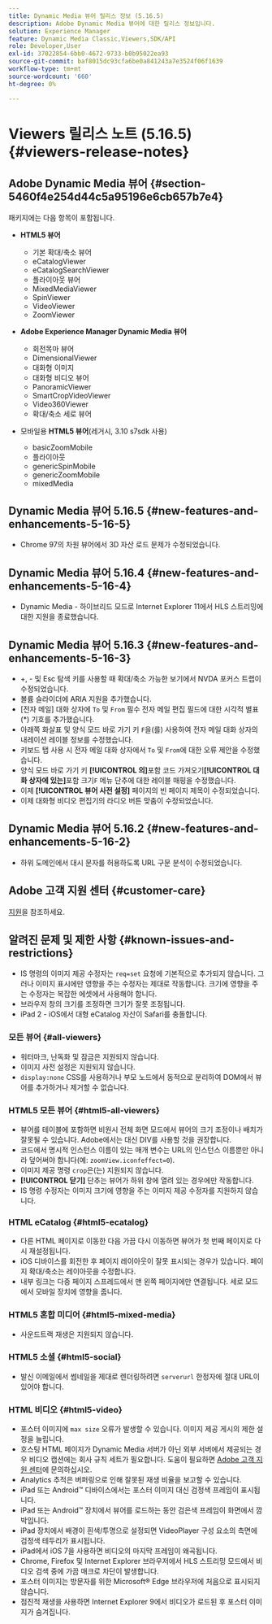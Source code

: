 ```yaml
---
title: Dynamic Media 뷰어 릴리스 정보 (5.16.5)
description: Adobe Dynamic Media 뷰어에 대한 릴리스 정보입니다.
solution: Experience Manager
feature: Dynamic Media Classic,Viewers,SDK/API
role: Developer,User
exl-id: 37022854-6bb0-4672-9733-b0b95022ea93
source-git-commit: baf8015dc93cfa6be0a841243a7e3524f06f1639
workflow-type: tm+mt
source-wordcount: '660'
ht-degree: 0%

---
```


# Viewers 릴리스 노트 (5.16.5){#viewers-release-notes}

<!-- Updated March 03, 2022 for the 5.16.5 release. Contact is Deepa Gupta-->

<!-- hide: yes
hidefromtoc: yes-->

<!-- robots: noindex
googlebot: noindex -->

## Adobe Dynamic Media 뷰어 {#section-5460f4e254d44c5a95196e6cb657b7e4}

패키지에는 다음 항목이 포함됩니다.

* **HTML5 뷰어**

   * 기본 확대/축소 뷰어
   * eCatalogViewer
   * eCatalogSearchViewer
   * 플라이아웃 뷰어
   * MixedMediaViewer
   * SpinViewer
   * VideoViewer
   * ZoomViewer

* **Adobe Experience Manager Dynamic Media 뷰어**

   * 회전목마 뷰어
   * DimensionalViewer
   * 대화형 이미지
   * 대화형 비디오 뷰어
   * PanoramicViewer
   * SmartCropVideoViewer
   * Video360Viewer
   * 확대/축소 세로 뷰어

* 모바일용 **HTML5 뷰어**(레거시, 3.10 s7sdk 사용)

   * basicZoomMobile
   * 플라이아웃
   * genericSpinMobile
   * genericZoomMobile
   * mixedMedia


## Dynamic Media 뷰어 5.16.5 {#new-features-and-enhancements-5-16-5}

* Chrome 97의 차원 뷰어에서 3D 자산 로드 문제가 수정되었습니다.

## Dynamic Media 뷰어 5.16.4 {#new-features-and-enhancements-5-16-4}

* Dynamic Media - 하이브리드 모드로 Internet Explorer 11에서 HLS 스트리밍에 대한 지원을 종료했습니다.

## Dynamic Media 뷰어 5.16.3 {#new-features-and-enhancements-5-16-3}

* +, - 및 Esc 탐색 키를 사용할 때 확대/축소 가능한 보기에서 NVDA 포커스 트랩이 수정되었습니다. <!-- (CQ-4290719) -->
* 볼륨 슬라이더에 ARIA 지원을 추가했습니다. <!--  (CQ-4324080) -->
* [전자 메일] 대화 상자에 `To` 및 `From` 필수 전자 메일 편집 필드에 대한 시각적 별표(*) 기호를 추가했습니다. <!-- (CQ-4290935) -->
* 아래쪽 화살표 및 양식 모드 바로 가기 키 `F`을(를) 사용하여 전자 메일 대화 상자의 내레이션 레이블 정보를 수정했습니다. <!-- (CQ-4290934) -->
* 키보드 탭 사용 시 전자 메일 대화 상자에서 `To` 및 `From`에 대한 오류 제안을 수정했습니다. <!-- (CQ-4290930) -->
* 양식 모드 바로 가기 키 **[!UICONTROL 의]**&#x200B;포함 코드 가져오기&#x200B;**[!UICONTROL 대화 상자에 있는]**&#x200B;포함 크기`F` 메뉴 단추에 대한 레이블 매핑을 수정했습니다. <!-- (CQ-4290929) -->
* 이제 **[!UICONTROL 뷰어 사전 설정]** 페이지의 빈 페이지 제목이 수정되었습니다. <!-- (CQ-4290936) -->
* 이제 대화형 비디오 편집기의 라디오 버튼 맞춤이 수정되었습니다. <!-- (CQ-4330159) -->

## Dynamic Media 뷰어 5.16.2 {#new-features-and-enhancements-5-16-2}

* 하위 도메인에서 대시 문자를 허용하도록 URL 구문 분석이 수정되었습니다. <!-- (CQ-4327691) -->

## Adobe 고객 지원 센터 {#customer-care}

[지원](https://experienceleague.adobe.com/docs/dynamic-media-classic/using/intro/support.html#intro)을 참조하세요.

## 알려진 문제 및 제한 사항 {#known-issues-and-restrictions}

* IS 명령의 이미지 제공 수정자는 `req=set` 요청에 기본적으로 추가되지 않습니다. 그러나 이미지 표시에만 영향을 주는 수정자는 제대로 작동합니다. 크기에 영향을 주는 수정자는 복잡한 에셋에서 사용해야 합니다.
* 브라우저 창의 크기를 조정하면 크기가 잘못 조정됩니다.
* iPad 2 - iOS에서 대형 eCatalog 자산이 Safari를 충돌합니다.

### 모든 뷰어 {#all-viewers}

* 워터마크, 난독화 및 잠금은 지원되지 않습니다.
* 이미지 사전 설정은 지원되지 않습니다.
* `display:none` CSS를 사용하거나 부모 노드에서 동적으로 분리하여 DOM에서 뷰어를 추가하거나 제거할 수 없습니다.

### HTML5 모든 뷰어 {#html5-all-viewers}

* 뷰어를 테이블에 포함하면 비원시 전체 화면 모드에서 뷰어의 크기 조정이나 배치가 잘못될 수 있습니다. Adobe에서는 대신 DIV를 사용할 것을 권장합니다.
* 코드에서 명시적 인스턴스 이름이 있는 매개 변수는 URL의 인스턴스 이름뿐만 아니라 덮어써야 합니다(예: `zoomView.iconfeffect=0`).
* 이미지 제공 명령 `crop`은(는) 지원되지 않습니다.
* **[!UICONTROL 닫기]** 단추는 뷰어가 하위 창에 열려 있는 경우에만 작동합니다.
* IS 명령 수정자는 이미지 크기에 영향을 주는 이미지 제공 수정자를 지원하지 않습니다.

### HTML eCatalog {#html5-ecatalog}

* 다른 HTML 페이지로 이동한 다음 가끔 다시 이동하면 뷰어가 첫 번째 페이지로 다시 재설정됩니다.
* iOS 디바이스를 회전한 후 페이지 레이아웃이 잘못 표시되는 경우가 있습니다. 페이지 확대/축소는 레이아웃을 수정합니다.
* 내부 링크는 다중 페이지 스프레드에서 맨 왼쪽 페이지에만 연결됩니다. 세로 모드에서 모바일 장치에 영향을 줍니다.

### HTML5 혼합 미디어 {#html5-mixed-media}

* 사운드트랙 재생은 지원되지 않습니다.

### HTML5 소셜 {#html5-social}

* 발신 이메일에서 썸네일을 제대로 렌더링하려면 `serverurl` 한정자에 절대 URL이 있어야 합니다.

### HTML 비디오 {#html5-video}

* 포스터 이미지에 `max size` 오류가 발생할 수 있습니다. 이미지 제공 게시의 제한 설정을 늘립니다.
* 호스팅 HTML 페이지가 Dynamic Media 서버가 아닌 외부 서버에서 제공되는 경우 비디오 캡션에는 회사 규칙 세트가 필요합니다. 도움이 필요하면 [Adobe 고객 지원 센터](https://experienceleague.adobe.com/docs/dynamic-media-classic/using/intro/support.html#intro)에 문의하십시오.
* Analytics 추적은 버퍼링으로 인해 잘못된 재생 비율을 보고할 수 있습니다.
* iPad 또는 Android™ 디바이스에서는 포스터 이미지 대신 검정색 프레임이 표시됩니다.
* iPad 또는 Android™ 장치에서 뷰어를 로드하는 동안 검은색 프레임이 화면에서 깜박입니다.
* iPad 장치에서 배경이 흰색/투명으로 설정되면 VideoPlayer 구성 요소의 측면에 검정색 테두리가 표시됩니다.
* iPad에서 iOS 7을 사용하면 비디오의 마지막 프레임이 왜곡됩니다.
* Chrome, Firefox 및 Internet Explorer 브라우저에서 HLS 스트리밍 모드에서 비디오 검색 중에 가끔 매크로 차단이 발생합니다.
* 포스터 이미지는 방문자를 위한 Microsoft® Edge 브라우저에 처음으로 표시되지 않습니다.
* 점진적 재생을 사용하면 Internet Explorer 9에서 비디오가 로드된 후 포스터 이미지가 숨겨집니다.
